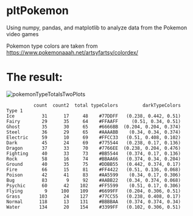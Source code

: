 # pltPokemon
Using numpy, pandas, and matplotlib to analyze data from the Pokemon video games

Pokemon type colors are taken from https://www.pokemonaaah.net/artsyfartsy/colordex/

# The result:

![pokemonTypeTotalsTwoPlots](https://github.com/user-attachments/assets/6aec9361-9da9-4b60-9d51-2d19005ea116)

```
          count  count2  total typeColors         darkTypeColors
Type 1                                                          
Ice          31      17     48    #77DDFF   (0.238, 0.442, 0.51)
Fairy        29      35     64    #FFAAFF     (0.51, 0.34, 0.51)
Ghost        35      30     65    #6666BB  (0.204, 0.204, 0.374)
Steel        36      29     65    #AAAABB    (0.34, 0.34, 0.374)
Electric     59      10     69    #FFCC33   (0.51, 0.408, 0.102)
Dark         45      24     69    #775544   (0.238, 0.17, 0.136)
Dragon       37      33     70    #7766EE  (0.238, 0.204, 0.476)
Fighting     40      33     73    #BB5544   (0.374, 0.17, 0.136)
Rock         58      16     74    #BBAA66   (0.374, 0.34, 0.204)
Ground       40      35     75    #DDBB55   (0.442, 0.374, 0.17)
Fire         66      15     81    #FF4422   (0.51, 0.136, 0.068)
Poison       42      41     83    #AA5599    (0.34, 0.17, 0.306)
Bug          83       9     92    #AABB22   (0.34, 0.374, 0.068)
Psychic      60      42    102    #FF5599    (0.51, 0.17, 0.306)
Flying        9     100    109    #6699FF   (0.204, 0.306, 0.51)
Grass       103      24    127    #77CC55   (0.238, 0.408, 0.17)
Normal      118      13    131    #BBBBAA   (0.374, 0.374, 0.34)
Water       134      20    154    #3399FF   (0.102, 0.306, 0.51)
```
